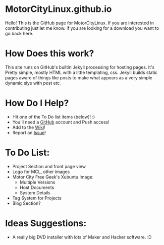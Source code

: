 MotorCityLinux.github.io
========================

Hello! This is the GitHub page for MotorCityLinux. If you are interested in contributing just let me know. If you are looking for a download you want to go back here.  

# How Does this work? #

This site runs on GitHub's builtin Jekyll processing for hosting pages. It's Pretty simple, mostly HTML with a little templating, css. Jekyll builds static pages aware of things like posts to make what appears as a very simple dynamic siye with post etc.  

# How Do I Help? #
* Hit one of the To Do list items (below)! :)
* You'll need a [GitHub](try.github.io) account and Push access!
* Add to the [Wiki](https://github.com/MotorCityLinux/MotorCityLinux.github.io/wiki)!
* Report an [Issue](https://github.com/MotorCityLinux/MotorCityLinux.github.io/issues)!

# To Do List: #

* Project Section and front page view
* Logo for MCL, other images
* Motor City Free Geek's Xubuntu Image:
  * Multiple Versions
  * Host Documents
  * System Details
* Tag System for Projects
* Blog Section?

# Ideas Suggestions: #
* A really big DVD installer with lots of Maker and Hacker software. :D
